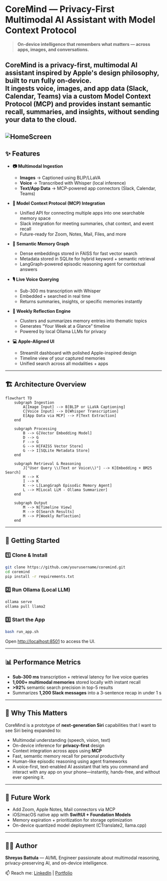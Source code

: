 # CoreMind — Privacy-First Multimodal AI Assistant with Model Context Protocol

> **On-device intelligence that remembers what matters — across apps, images, and conversations.**

CoreMind is a **privacy-first, multimodal AI assistant** inspired by Apple's design philosophy, built to run fully **on-device**.  
It ingests **voice, images, and app data** (Slack, Calendar, Teams) via a custom **Model Context Protocol (MCP)** and provides **instant semantic recall**, **summaries**, and **insights**, without sending your data to the cloud.
---
![HomeScreen](resources/Home_Screen.jpg "Home_Screen")
---

## ✨ Features

- **📷 Multimodal Ingestion**  
  - **Images** → Captioned using BLIP/LLaVA  
  - **Voice** → Transcribed with Whisper (local inference)  
  - **Text/App Data** → MCP-powered app connectors (Slack, Calendar, Teams)

- **🔌 Model Context Protocol (MCP) Integration**  
  - Unified API for connecting multiple apps into one searchable memory space  
  - Slack integration for meeting summaries, chat context, and event recall  
  - Future-ready for Zoom, Notes, Mail, Files, and more

- **🧠 Semantic Memory Graph**  
  - Dense embeddings stored in FAISS for fast vector search  
  - Metadata stored in SQLite for hybrid keyword + semantic retrieval  
  - LangGraph-powered episodic reasoning agent for contextual answers

- **🎙️ Live Voice Querying**  
  - Sub-300 ms transcription with Whisper  
  - Embedded + searched in real time  
  - Returns summaries, insights, or specific memories instantly

- **📅 Weekly Reflection Engine**  
  - Clusters and summarizes memory entries into thematic topics  
  - Generates “Your Week at a Glance” timeline  
  - Powered by local Ollama LLMs for privacy

- **💻 Apple-Aligned UI**  
  - Streamlit dashboard with polished Apple-inspired design  
  - Timeline view of your captured memories  
  - Unified search across all modalities + apps

---

## 🏗 Architecture Overview

```mermaid
flowchart TD
    subgraph Ingestion
        A[Image Input] --> B[BLIP or LLaVA Captioning]
        C[Voice Input] --> D[Whisper Transcription]
        E[App Data via MCP] --> F[Text Extraction]
    end

    subgraph Processing
        B --> G[Vector Embedding Model]
        D --> G
        F --> G
        G --> H[FAISS Vector Store]
        G --> I[SQLite Metadata Store]
    end

    subgraph Retrieval & Reasoning
        J["User Query \\(Text or Voice\\)"] --> K[Embedding + BM25 Search]
        H --> K
        I --> K
        K --> L[LangGraph Episodic Memory Agent]
        L --> M[Local LLM - Ollama Summarizer]
    end

    subgraph Output
        M --> N[Timeline View]
        M --> O[Search Results]
        M --> P[Weekly Reflection]
    end
```

---

## 🚀 Getting Started

### 1️⃣ Clone & Install
```bash
git clone https://github.com/yourusername/coremind.git
cd coremind
pip install -r requirements.txt
```

### 2️⃣ Run Ollama (Local LLM)
```bash
ollama serve
ollama pull llama2
```

### 3️⃣ Start the App
```bash
bash run_app.sh
```
Open [http://localhost:8501](http://localhost:8501) to access the UI.

---

## 📊 Performance Metrics

- **Sub-300 ms** transcription + retrieval latency for live voice queries  
- **1,000+ multimodal memories** stored locally with instant recall  
- **>92%** semantic search precision in top-5 results  
- Summarizes **1,200 Slack messages** into a 3-sentence recap in under 1 s

---

## 🎯 Why This Matters

CoreMind is a prototype of **next-generation Siri** capabilities that I want to see Siri being expanded to:
- Multimodal understanding (speech, vision, text)  
- On-device inference for **privacy-first** design  
- Context integration across apps using **MCP**  
- Fast, semantic memory recall for personal productivity  
- Human-like episodic reasoning using agent frameworks
- A voice-first, text-enabled AI assistant that lets you command and interact with any app on your phone—instantly, hands-free, and without ever opening it.

---

## 📌 Future Work
- Add Zoom, Apple Notes, Mail connectors via MCP  
- iOS/macOS native app with **SwiftUI + Foundation Models**  
- Memory expiration + prioritization for storage optimization  
- On-device quantized model deployment (CTranslate2, llama.cpp)

---

## 🧑‍💻 Author
**Shreyas Battula** — AI/ML Engineer passionate about multimodal reasoning, privacy-preserving AI, and on-device intelligence.

📫 Reach me: [LinkedIn](https://linkedin.com/in/shreyas-battula) | [Portfolio](https://github.com/ShreyasB02)
